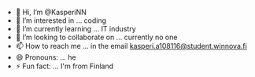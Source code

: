 - 👋 Hi, I’m @KasperiNN
- 👀 I’m interested in ... coding
- 🌱 I’m currently learning ... IT industry
- 💞️ I’m looking to collaborate on ... currently no one
- 📫 How to reach me ... in the email kasperi.a108116@student.winnova.fi
- 😄 Pronouns: ... he
- ⚡ Fun fact: ... I'm from Finland

<!---
KasperiNN/KasperiNN is a ✨ special ✨ repository because its `README.md` (this file) appears on your GitHub profile.
You can click the Preview link to take a look at your changes.
--->
